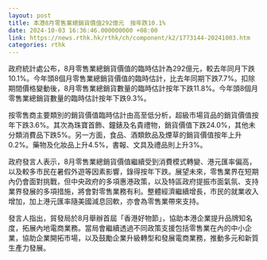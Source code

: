 ```yaml
---
layout: post
title: 本港8月零售業總銷貨價值292億元　按年跌10.1%
date: 2024-10-03 16:36:46.000000000 +08:00
link: https://news.rthk.hk/rthk/ch/component/k2/1773144-20241003.htm
categories: rthk
---
```


政府統計處公布，8月零售業總銷貨價值的臨時估計為292億元，較去年同月下跌10.1%。今年頭8個月零售業總銷貨價值的臨時估計，比去年同期下跌7.7%。扣除期間價格變動後，8月零售業總銷貨數量的臨時估計按年下跌11.8%。今年頭8個月零售業總銷貨數量的臨時估計按年下跌9.3%。

按零售商主要類別的銷貨價值臨時估計由高至低分析，超級市場貨品的銷貨價值按年下跌3.6%。其次為珠寶首飾、鐘錶及名貴禮物，銷貨價值下跌24.0%，其他未分類消費品下跌5%。另一方面，食品、酒類飲品及煙草的銷貨價值按年上升0.2%。藥物及化妝品上升4.5%，書報、文具及禮品則上升3%。

政府發言人表示，8月零售業總銷貨價值繼續受到消費模式轉變、港元匯率偏高，以及較多市民在暑假外遊等因素影響，錄得按年下跌。展望未來，零售業界在短期內仍會面對挑戰，但中央政府的多項惠港政策，以及特區政府提振市面氣氛、支持業界發展的多項措施，將會對零售業務有利。整體經濟繼續增長，市民的就業收入增加，加上港元匯率隨美國減息回軟，亦會為零售業帶來支持。

發言人指出，貿發局於8月舉辦首屆「香港好物節」，協助本港企業提升品牌知名度，拓展內地電商業務。當局會繼續透過不同政策支援包括零售業在內的中小企業，協助企業開拓市場，以及鼓勵企業升級轉型和發展電商業務，推動多元和新質生產力發展。
